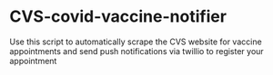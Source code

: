 # CVS-covid-vaccine-notifier
Use this script to automatically scrape the CVS website for vaccine appointments and send push notifications via twillio to register your appointment
